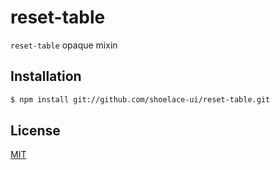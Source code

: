 # reset-table
`reset-table` opaque mixin

## Installation
```sh
$ npm install git://github.com/shoelace-ui/reset-table.git
```

## License

[MIT](./LICENSE)

